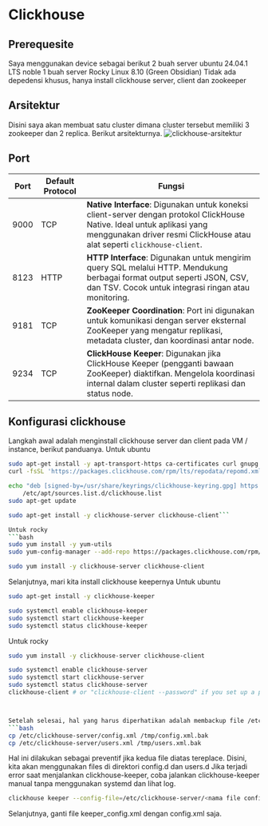 # Clickhouse

## Prerequesite
Saya menggunakan device sebagai berikut
2 buah server ubuntu 24.04.1 LTS noble
1 buah server Rocky Linux 8.10 (Green Obsidian)
Tidak ada depedensi khusus, hanya install clickhouse server, client dan zookeeper


## Arsitektur
Disini saya akan membuat satu cluster dimana cluster tersebut memiliki 3 zookeeper dan 2 replica. Berikut arsitekturnya.
<img src="https://res.cloudinary.com/dvehyvk3d/image/upload/v1734323501/clickhouse_icon_cetkgx.png" alt="clickhouse-arsitektur"/>

## Port
| **Port** | **Default Protocol** | **Fungsi**                                                                                             |
|----------|-----------------------|-------------------------------------------------------------------------------------------------------|
| 9000     | TCP                   | **Native Interface**: Digunakan untuk koneksi client-server dengan protokol ClickHouse Native. Ideal untuk aplikasi yang menggunakan driver resmi ClickHouse atau alat seperti `clickhouse-client`. |
| 8123     | HTTP                  | **HTTP Interface**: Digunakan untuk mengirim query SQL melalui HTTP. Mendukung berbagai format output seperti JSON, CSV, dan TSV. Cocok untuk integrasi ringan atau monitoring. |
| 9181     | TCP                   | **ZooKeeper Coordination**: Port ini digunakan untuk komunikasi dengan server eksternal ZooKeeper yang mengatur replikasi, metadata cluster, dan koordinasi antar node. |
| 9234     | TCP                   | **ClickHouse Keeper**: Digunakan jika ClickHouse Keeper (pengganti bawaan ZooKeeper) diaktifkan. Mengelola koordinasi internal dalam cluster seperti replikasi dan status node. |

## Konfigurasi clickhouse
Langkah awal adalah menginstall clickhouse server dan client pada VM / instance, berikut panduanya.
Untuk ubuntu

```bash
sudo apt-get install -y apt-transport-https ca-certificates curl gnupg
curl -fsSL 'https://packages.clickhouse.com/rpm/lts/repodata/repomd.xml.key' | sudo gpg --dearmor -o /usr/share/keyrings/clickhouse-keyring.gpg

echo "deb [signed-by=/usr/share/keyrings/clickhouse-keyring.gpg] https://packages.clickhouse.com/deb stable main" | sudo tee \
    /etc/apt/sources.list.d/clickhouse.list
sudo apt-get update

sudo apt-get install -y clickhouse-server clickhouse-client```

Untuk rocky
```bash
sudo yum install -y yum-utils
sudo yum-config-manager --add-repo https://packages.clickhouse.com/rpm/clickhouse.repo

sudo yum install -y clickhouse-server clickhouse-client
```
Selanjutnya, mari kita install clickhouse keepernya
Untuk ubuntu
```bash
sudo apt-get install -y clickhouse-keeper

sudo systemctl enable clickhouse-keeper
sudo systemctl start clickhouse-keeper
sudo systemctl status clickhouse-keeper
```

Untuk rocky
```bash
sudo yum install -y clickhouse-server clickhouse-client

sudo systemctl enable clickhouse-server
sudo systemctl start clickhouse-server
sudo systemctl status clickhouse-server
clickhouse-client # or "clickhouse-client --password" if you set up a password.```



Setelah selesai, hal yang harus diperhatikan adalah membackup file /etc/clickhouse-server/users.xml dan /etc/clickhouse-server/config.xml, bisa menggunakan perintah berikut
```bash
cp /etc/clickhouse-server/config.xml /tmp/config.xml.bak
cp /etc/clickhouse-server/users.xml /tmp/users.xml.bak
```
Hal ini dilakukan sebagai preventif jika kedua file diatas tereplace. Disini, kita akan menggunakan files di direktori config.d dan users.d
Jika terjadi error saat menjalankan clickhouse-keeper, coba jalankan clickhouse-keeper manual tanpa menggunakan systemd dan lihat log. 
```bash
clickhouse keeper --config-file=/etc/clickhouse-server/<nama file config>
```
Selanjutnya, ganti file keeper_config.xml dengan config.xml saja.

